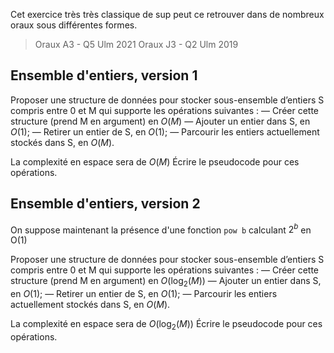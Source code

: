 Cet exercice très très classique de sup peut ce retrouver dans de nombreux oraux sous différentes formes.

> Oraux A3 - Q5 Ulm 2021
> Oraux J3 - Q2 Ulm 2019

## Ensemble d'entiers, version 1

Proposer une structure de données pour stocker sous-ensemble d’entiers S compris entre 0 et M qui supporte les opérations suivantes :
  — Créer cette structure (prend M en argument) en $O(M)$
  — Ajouter un entier dans S, en $O(1)$;
  — Retirer un entier de S, en $O(1)$;
  — Parcourir les entiers actuellement stockés dans S, en $O(M)$.

La complexité en espace sera de $O(M)$
Écrire le pseudocode pour ces opérations.

## Ensemble d'entiers, version 2
On suppose maintenant la présence d'une fonction `pow b` calculant $2^b$ en O(1)

Proposer une structure de données pour stocker sous-ensemble d’entiers S compris entre 0 et M qui supporte les opérations suivantes :
  — Créer cette structure (prend M en argument) en $O(\log_2(M))$
  — Ajouter un entier dans S, en  $O(1)$;
  — Retirer un entier de S, en $O(1)$;
  — Parcourir les entiers actuellement stockés dans S, en $O(M)$.

La complexité en espace sera de $O(\log_2(M))$
Écrire le pseudocode pour ces opérations.


<!--stackedit_data:
eyJoaXN0b3J5IjpbMTgwNDcxMDE5OV19
-->